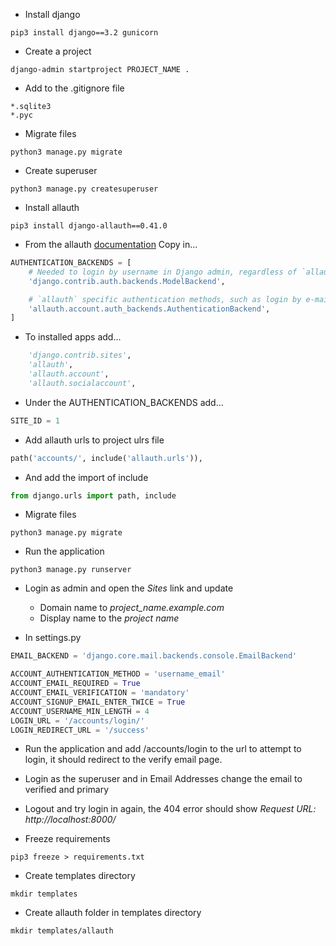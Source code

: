 
* Install django
```
pip3 install django==3.2 gunicorn
```

* Create a project
```
django-admin startproject PROJECT_NAME .
```

* Add to the .gitignore file
```
*.sqlite3
*.pyc
```

* Migrate files
```
python3 manage.py migrate
```

* Create superuser
```
python3 manage.py createsuperuser
```

* Install allauth
```
pip3 install django-allauth==0.41.0
```

* From the allauth [documentation](https://django-allauth.readthedocs.io/en/latest/installation.html) Copy in...
```py
AUTHENTICATION_BACKENDS = [
    # Needed to login by username in Django admin, regardless of `allauth`
    'django.contrib.auth.backends.ModelBackend',

    # `allauth` specific authentication methods, such as login by e-mail
    'allauth.account.auth_backends.AuthenticationBackend',
]
```

* To installed apps add...
```py
    'django.contrib.sites',
    'allauth',
    'allauth.account',
    'allauth.socialaccount',
```

* Under the AUTHENTICATION_BACKENDS add...
```py
SITE_ID = 1
```

* Add allauth urls to project ulrs file
```py
path('accounts/', include('allauth.urls')),
```

* And add the import of include
```py
from django.urls import path, include
``` 

* Migrate files
```
python3 manage.py migrate
```

* Run the application
```
python3 manage.py runserver
```

* Login as admin and open the *Sites* link and update
    * Domain name to *project_name.example.com*
    * Display name to the *project name*

* In settings.py 
```py
EMAIL_BACKEND = 'django.core.mail.backends.console.EmailBackend'

ACCOUNT_AUTHENTICATION_METHOD = 'username_email'
ACCOUNT_EMAIL_REQUIRED = True
ACCOUNT_EMAIL_VERIFICATION = 'mandatory'
ACCOUNT_SIGNUP_EMAIL_ENTER_TWICE = True
ACCOUNT_USERNAME_MIN_LENGTH = 4
LOGIN_URL = '/accounts/login/'
LOGIN_REDIRECT_URL = '/success'
```

* Run the application and add /accounts/login to the url to attempt to login, it should redirect to the verify email page.

* Login as the superuser and in Email Addresses change the email to verified and primary

* Logout and try login in again, the 404 error should show *Request URL:	http://localhost:8000/*

* Freeze requirements
```
pip3 freeze > requirements.txt
```

* Create templates directory
```
mkdir templates
```

* Create allauth folder in templates directory
```
mkdir templates/allauth
```



